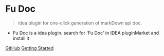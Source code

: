 
# Fu Doc


> idea plugin for one-click generation of markDown api doc.

* Fu Doc is a idea plugin. search for 'Fu Doc' in IDEA pluginMarket and install it

[GitHub](https://github.com/wangdingfu/fu-api-doc-plugin)
[Getting Started](/zh-cn/#fu-api-doc-plugin)

